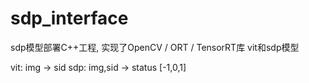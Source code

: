 # sdp_interface
sdp模型部署C++工程, 实现了OpenCV / ORT / TensorRT库
vit和sdp模型

vit: img -> sid
sdp: img,sid -> status [-1,0,1]
